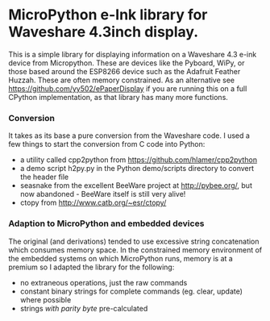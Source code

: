 
# MicroPython e-Ink library for Waveshare 4.3inch display.

This is a simple library for displaying information on a Waveshare 4.3 e-ink device from Micropython. These are devices like the Pyboard, WiPy, or those based around the ESP8266 device such as the Adafruit Feather Huzzah. These are often memory constrained. As an alternative see https://github.com/yy502/ePaperDisplay if you are running this on a full CPython implementation, as that library has many more functions.

### Conversion
It takes as its base a pure conversion from the Waveshare code. I used a few things to start the conversion from C code into Python:

- a utility called cpp2python from https://github.com/hlamer/cpp2python
- a demo script h2py.py in the Python demo/scripts directory to convert the header file
- seasnake from the excellent BeeWare project at http://pybee.org/, but now abandoned - BeeWare itself is still very alive!
- ctopy from http://www.catb.org/~esr/ctopy/

### Adaption to MicroPython and embedded devices
The original (and derivations) tended to use excessive string concatenation which consumes memory space. In the constrained memory environment of the embedded systems on which MicroPython runs, memory is at a premium so I adapted the library for the following:

- no extraneous operations, just the raw commands
- constant binary strings for complete commands (eg. clear, update) where possible
- strings _with parity byte_ pre-calculated
